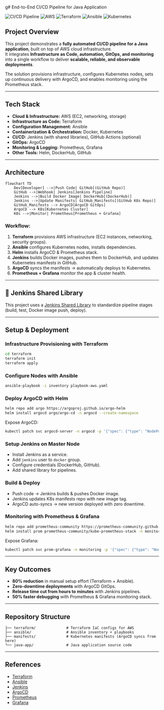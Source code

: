 g# End-to-End CI/CD Pipeline for Java Application  

![CI/CD Pipeline](https://img.shields.io/badge/DevOps-CI%2FCD-blue) ![AWS](https://img.shields.io/badge/Cloud-AWS-orange) ![Terraform](https://img.shields.io/badge/IaC-Terraform-purple) ![Ansible](https://img.shields.io/badge/Automation-Ansible-red) ![Kubernetes](https://img.shields.io/badge/Orchestration-Kubernetes-blue)  

##  Project Overview  
This project demonstrates a **fully automated CI/CD pipeline for a Java application**, built on top of AWS cloud infrastructure.  
It integrates **Infrastructure as Code, automation, GitOps, and monitoring** into a single workflow to deliver **scalable, reliable, and observable deployments**.  

The solution provisions infrastructure, configures Kubernetes nodes, sets up continuous delivery with ArgoCD, and enables monitoring using the Prometheus stack.  

---

##  Tech Stack  
- **Cloud & Infrastructure:** AWS (EC2, networking, storage)  
- **Infrastructure as Code:** Terraform  
- **Configuration Management:** Ansible  
- **Containerization & Orchestration:** Docker, Kubernetes  
- **CI/CD:** Jenkins (with shared libraries), GitHub Actions (optional)  
- **GitOps:** ArgoCD  
- **Monitoring & Logging:** Prometheus, Grafana  
- **Other Tools:** Helm, DockerHub, GitHub  

---

##  Architecture  

```mermaid
flowchart TD
    Dev[Developer] -->|Push Code| GitHub[(GitHub Repo)]
    GitHub -->|Webhook| Jenkins[Jenkins Pipeline]
    Jenkins -->|Build Docker Image| DockerHub[(DockerHub)]
    Jenkins -->|Update Manifests| GitHub_Manifests[(GitHub K8s Repo)]
    GitHub_Manifests --> ArgoCD[ArgoCD GitOps]
    ArgoCD --> K8s[Kubernetes Cluster]
    K8s -->|Monitor| Prometheus[Prometheus + Grafana]
```

### Workflow:
1. **Terraform** provisions AWS infrastructure (EC2 instances, networking, security groups).  
2. **Ansible** configures Kubernetes nodes, installs dependencies.  
3. **Helm** installs ArgoCD & Prometheus stack.  
4. **Jenkins** builds Docker images, pushes them to DockerHub, and updates Kubernetes manifests in GitHub.  
5. **ArgoCD** syncs the manifests → automatically deploys to Kubernetes.  
6. **Prometheus + Grafana** monitor the app & cluster health.  

---

## 🔗 Jenkins Shared Library
This project uses a [Jenkins Shared Library](https://github.com/Salieri20/jenkins-shared-lib) 
to standardize pipeline stages (build, test, Docker image push, deploy).  

--- 

##  Setup & Deployment  

### Infrastructure Provisioning with Terraform  
```bash
cd terraform
terraform init
terraform apply
```

###  Configure Nodes with Ansible  
```bash
ansible-playbook -i inventory playbook-aws.yaml
```

###  Deploy ArgoCD with Helm  
```bash
helm repo add argo https://argoproj.github.io/argo-helm
helm install argocd argo/argo-cd -n argocd --create-namespace
```

Expose ArgoCD:  
```bash
kubectl patch svc argocd-server -n argocd -p '{"spec": {"type": "NodePort"}}'
```

### Setup Jenkins on Master Node  
- Install Jenkins as a service.  
- Add `jenkins` user to `docker` group.  
- Configure credentials (DockerHub, GitHub).  
- Add shared library for pipelines.  

### Build & Deploy  
- Push code → Jenkins builds & pushes Docker image.  
- Jenkins updates K8s manifests repo with new image tag.  
- ArgoCD auto-syncs → new version deployed with zero downtime.  

###  Monitoring with Prometheus & Grafana  
```bash
helm repo add prometheus-community https://prometheus-community.github.io/helm-charts
helm install prom prometheus-community/kube-prometheus-stack -n monitoring --create-namespace
```

Expose Grafana:  
```bash
kubectl patch svc prom-grafana -n monitoring -p '{"spec": {"type": "NodePort"}}'
```

---

## Key Outcomes  
- **80% reduction** in manual setup effort (Terraform + Ansible).  
- **Zero-downtime deployments** with ArgoCD GitOps.  
- **Release time cut from hours to minutes** with Jenkins pipelines.  
- **50% faster debugging** with Prometheus & Grafana monitoring stack.  

---

## Repository Structure  
```
├── terraform/              # Terraform IaC configs for AWS
├── ansible/                # Ansible inventory + playbooks
├── manifests/              # Kubernetes manifests (ArgoCD syncs from here)
└── java-app/               # Java application source code
```

---

## References  
- [Terraform](https://www.terraform.io/)  
- [Ansible](https://www.ansible.com/)  
- [Jenkins](https://www.jenkins.io/)  
- [ArgoCD](https://argo-cd.readthedocs.io/)  
- [Prometheus](https://prometheus.io/)  
- [Grafana](https://grafana.com/)  
